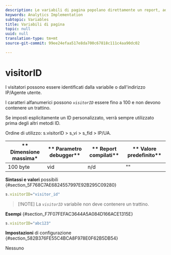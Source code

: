 ```yaml
---
description: Le variabili di pagina popolano direttamente un report, ad esempio pageName, List Props, List Variables e così via.
keywords: Analytics Implementation
subtopic: Variables
title: Variabili di pagina
topic: null
uuid: null
translation-type: tm+mt
source-git-commit: 99ee24efaa517e8da700c67818c111c4aa90dc02

---
```



# visitorID

I visitatori possono essere identificati dalla variabile o dall'indirizzo IP/Agente utente.


<!-- 

visitorID.xml

 -->

I caratteri alfanumerici possono *`visitorID`* essere fino a 100 e non devono contenere un trattino.

Se imposti esplicitamente un ID personalizzato, verrà sempre utilizzato prima degli altri metodi ID.

Ordine di utilizzo: s.visitorID &gt; s_vi &gt; s_fid &gt; IP/UA.

| ** Dimensione massima* | ** Parametro debugger** | ** Report compilati** | ** Valore predefinito** |
|---|---|---|---|
| 100 byte | vid | n/d | "" |

**Sintassi e valori** possibili {#section_5F768C7AE6824557997E92B295C09280}

```js
s.visitorID="visitor_id"
```

> [!NOTE] La *`visitorID`* variabile non deve contenere un trattino.

**Esempi** {#section_F7F07FEFAC3644A5A084D166ACE1315E}

```js
s.visitorID="abc123"
```

**Impostazioni** di configurazione {#section_582B376FE55C4BCA8F978E0F62B5DB54}

Nessuno
